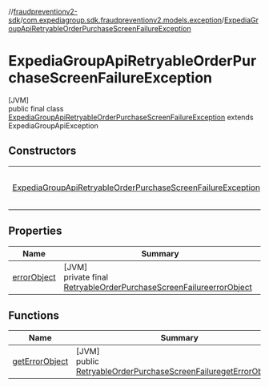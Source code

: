 //[fraudpreventionv2-sdk](../../../index.md)/[com.expediagroup.sdk.fraudpreventionv2.models.exception](../index.md)/[ExpediaGroupApiRetryableOrderPurchaseScreenFailureException](index.md)

# ExpediaGroupApiRetryableOrderPurchaseScreenFailureException

[JVM]\
public final class [ExpediaGroupApiRetryableOrderPurchaseScreenFailureException](index.md) extends ExpediaGroupApiException

## Constructors

| | |
|---|---|
| [ExpediaGroupApiRetryableOrderPurchaseScreenFailureException](-expedia-group-api-retryable-order-purchase-screen-failure-exception.md) | [JVM]<br>public [ExpediaGroupApiRetryableOrderPurchaseScreenFailureException](index.md)[ExpediaGroupApiRetryableOrderPurchaseScreenFailureException](-expedia-group-api-retryable-order-purchase-screen-failure-exception.md)([Integer](https://docs.oracle.com/javase/8/docs/api/java/lang/Integer.html)code, [RetryableOrderPurchaseScreenFailure](../../com.expediagroup.sdk.fraudpreventionv2.models/-retryable-order-purchase-screen-failure/index.md)errorObject, [String](https://docs.oracle.com/javase/8/docs/api/java/lang/String.html)transactionId) |

## Properties

| Name | Summary |
|---|---|
| [errorObject](index.md#152329428%2FProperties%2F-173342751) | [JVM]<br>private final [RetryableOrderPurchaseScreenFailure](../../com.expediagroup.sdk.fraudpreventionv2.models/-retryable-order-purchase-screen-failure/index.md)[errorObject](index.md#152329428%2FProperties%2F-173342751) |

## Functions

| Name | Summary |
|---|---|
| [getErrorObject](get-error-object.md) | [JVM]<br>public [RetryableOrderPurchaseScreenFailure](../../com.expediagroup.sdk.fraudpreventionv2.models/-retryable-order-purchase-screen-failure/index.md)[getErrorObject](get-error-object.md)() |
